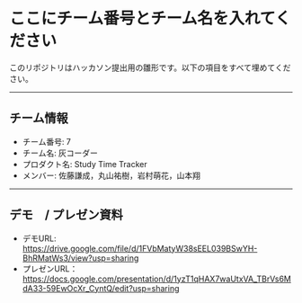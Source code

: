 # ここにチーム番号とチーム名を入れてください

このリポジトリはハッカソン提出用の雛形です。以下の項目をすべて埋めてください。

---

## チーム情報
- チーム番号: 7
- チーム名: 灰コーダー
- プロダクト名: Study Time Tracker
- メンバー: 佐藤謙成，丸山祐樹，岩村萌花，山本翔

---

## デモ　/ プレゼン資料
- デモURL: https://drive.google.com/file/d/1FVbMatyW38sEEL039BSwYH-BhRMatWs3/view?usp=sharing
- プレゼンURL：https://docs.google.com/presentation/d/1yzT1qHAX7waUtxVA_TBrVs6MdA33-59EwOcXr_CyntQ/edit?usp=sharing
